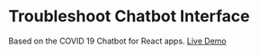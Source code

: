 # Troubleshoot Chatbot Interface
Based on the COVID 19 Chatbot for React apps. [Live Demo](https://9cluu.csb.app/)
